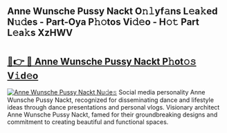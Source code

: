 ## Anne Wunsche Pussy Nackt O𝚗𝚕yf𝚊ns L𝚎a𝚔ed N𝚞𝚍es - Part-Oya P𝚑𝚘tos Vi𝚍𝚎o - H𝚘𝚝 Part L𝚎a𝚔s XzHWV

# <h2><a href="http://kf6jwlw.oniu.top/?m=Anne+Wunsche+Pussy+Nackt">🔗👉 🔴 Anne Wunsche Pussy Nackt P𝚑ot𝚘𝚜 V𝚒d𝚎o</a></h2>

[![Anne Wunsche Pussy Nackt Nu𝚍e𝚜](https://i.imgur.com/0qMVB7G.gif)](http://kf6jwlw.oniu.top/?m=Anne+Wunsche+Pussy+Nackt)
Social media personality Anne Wunsche Pussy Nackt, recognized for disseminating dance and lifestyle ideas through dance presentations and personal vlogs. Visionary architect Anne Wunsche Pussy Nackt, famed for their groundbreaking designs and commitment to creating beautiful and functional spaces.  
